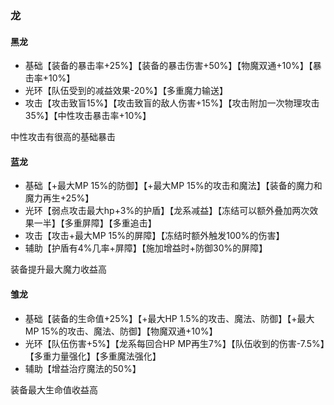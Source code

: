 ### 龙

#### 黑龙
* 基础【装备的暴击率+25%】【装备的暴击伤害+50%】【物魔双通+10%】【暴击率+10%】
* 光环【队伍受到的减益效果-20%】【多重魔力输送】
* 攻击【攻击致盲15%】【攻击致盲的敌人伤害+15%】【攻击附加一次物理攻击35%】【中性攻击暴击率+10%】

中性攻击有很高的基础暴击

#### 蓝龙
* 基础【+最大MP 15%的防御】【+最大MP 15%的攻击和魔法】【装备的魔力和魔力再生+25%】
* 光环【弱点攻击最大hp+3%的护盾】【龙系减益】【冻结可以额外叠加两次效果一半】【多重屏障】【多重追击】
* 攻击【攻击+最大MP 15%的屏障】【冻结时额外触发100%的伤害】
* 辅助【护盾有4%几率+屏障】【施加增益时+防御30%的屏障】

装备提升最大魔力收益高

#### 雏龙
* 基础【装备的生命值+25%】【+最大HP 1.5%的攻击、魔法、防御】【+最大MP 15%的攻击、魔法、防御】【物魔双通+10%】
* 光环【队伍伤害+5%】【龙系每回合HP MP再生7%】【队伍收到的伤害-7.5%】【多重力量强化】【多重魔法强化】
* 辅助【增益治疗魔法的50%】

装备最大生命值收益高
